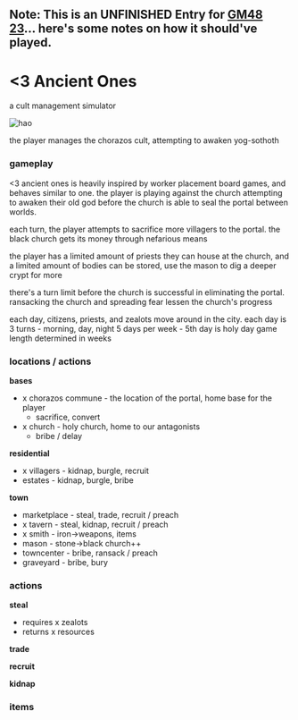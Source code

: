 ## Note: This is an UNFINISHED Entry for [GM48 23](https://www.gm48.net)... here's some notes on how it should've played.

# <3 Ancient Ones

a cult management simulator

![hao](http://i.imgur.com/FiuR1xe.gif)

the player manages the chorazos cult, attempting to awaken yog-sothoth

### gameplay

<3 ancient ones is heavily inspired by worker placement board games, and behaves similar to one.
the player is playing against the church attempting to awaken their old god before the church is able to seal the portal between worlds.

each turn, the player attempts to sacrifice more villagers to the portal. 
the black church gets its money through nefarious means

the player has a limited amount of priests they can house at the church, and a limited amount of bodies can be stored, use the mason to dig a deeper crypt for more 

there's a turn limit before the church is successful in eliminating the portal. ransacking the church and spreading fear lessen the church's progress

each day, citizens, priests, and zealots move around in the city.
each day is 3 turns - morning, day, night
5 days per week - 5th day is holy day
game length determined in weeks


### locations / actions

**bases**
*   x chorazos commune - the location of the portal, home base for the player
    *   sacrifice, convert
*   x church - holy church, home to our antagonists
    *   bribe / delay

**residential**
*   x villagers - kidnap, burgle, recruit
*   estates   - kidnap, burgle, bribe

**town**
*   marketplace - steal, trade, recruit / preach
*   x tavern - steal, kidnap, recruit / preach
*   x smith - iron->weapons, items
*   mason - stone->black church++
*   towncenter - bribe, ransack / preach
*   graveyard - bribe, bury

### actions

**steal**
* requires x zealots
* returns  x resources

**trade**

**recruit**

**kidnap**

### items


